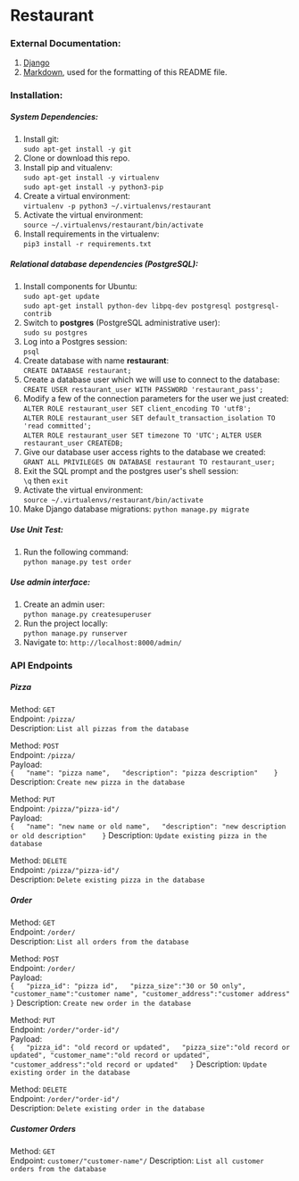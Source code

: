 # Restaurant
### External Documentation:

1. [Django](https://docs.djangoproject.com/en/2.0/releases/2.0/)
2. [Markdown](https://bitbucket.org/tutorials/markdowndemo), used for the formatting of this README file.

### Installation:
##### System Dependencies:

1. Install git:  
`sudo apt-get install -y git`
2. Clone or download this repo.
3. Install pip and vitualenv:  
`sudo apt-get install -y virtualenv`  
`sudo apt-get install -y python3-pip`
4. Create a virtual environment:  
`virtualenv -p python3 ~/.virtualenvs/restaurant`
5. Activate the virtual environment:  
`source ~/.virtualenvs/restaurant/bin/activate`
6. Install requirements in the virtualenv:  
`pip3 install -r requirements.txt`

##### Relational database dependencies (PostgreSQL):
1. Install components for Ubuntu:  
`sudo apt-get update`  
`sudo apt-get install python-dev libpq-dev postgresql postgresql-contrib`
2. Switch to **postgres** (PostgreSQL administrative user):  
`sudo su postgres`
3. Log into a Postgres session:  
`psql`
4. Create database with name **restaurant**:  
`CREATE DATABASE restaurant;`
5. Create a database user which we will use to connect to the database:  
`CREATE USER restaurant_user WITH PASSWORD 'restaurant_pass';`
6. Modify a few of the connection parameters for the user we just created:  
`ALTER ROLE restaurant_user SET client_encoding TO 'utf8';`  
`ALTER ROLE restaurant_user SET default_transaction_isolation TO 'read committed';`  
`ALTER ROLE restaurant_user SET timezone TO 'UTC';` 
`ALTER USER restaurant_user CREATEDB;`
7. Give our database user access rights to the database we created:  
`GRANT ALL PRIVILEGES ON DATABASE restaurant TO restaurant_user;`
8. Exit the SQL prompt and the postgres user's shell session:  
`\q` then `exit`
9. Activate the virtual environment:  
`source ~/.virtualenvs/restaurant/bin/activate`
10. Make Django database migrations: 
`python manage.py migrate`

##### Use Unit Test:
1. Run the following command:  
`python manage.py test order`

##### Use admin interface:
1. Create an admin user:  
`python manage.py createsuperuser`
2. Run the project locally:  
`python manage.py runserver`
3. Navigate to: `http://localhost:8000/admin/`
 

### API Endpoints
##### Pizza
Method: `GET`  
Endpoint: `/pizza/`  
Description: `List all pizzas from the database`

Method: `POST`  
Endpoint: `/pizza/`  
Payload:  
`{  
    "name": "pizza name",  
    "description": "pizza description"   
}`
Description: `Create new pizza in the database`

Method: `PUT`  
Endpoint: `/pizza/"pizza-id"/`  
Payload:  
`{  
    "name": "new name or old name",  
    "description": "new description or old description"   
}`
Description: `Update existing pizza in the database`

Method: `DELETE`  
Endpoint: `/pizza/"pizza-id"/`  
Description: `Delete existing pizza in the database`

##### Order
Method: `GET`  
Endpoint: `/order/`  
Description: `List all orders from the database`

Method: `POST`  
Endpoint: `/order/`  
Payload:  
`{  
    "pizza_id": "pizza id",  
    "pizza_size":"30 or 50 only",
	"customer_name":"customer name",
	"customer_address":"customer address"  
}`
Description: `Create new order in the database`

Method: `PUT`  
Endpoint: `/order/"order-id"/`  
Payload:  
`{  
    "pizza_id": "old record or updated",  
    "pizza_size":"old record or updated",
	"customer_name":"old record or updated",
	"customer_address":"old record or updated"  
}`
Description: `Update existing order in the database`

Method: `DELETE`  
Endpoint: `/order/"order-id"/`  
Description: `Delete existing order in the database`

##### Customer Orders
Method: `GET`  
Endpoint: `customer/"customer-name"/` 
Description: `List all customer orders from the database`

